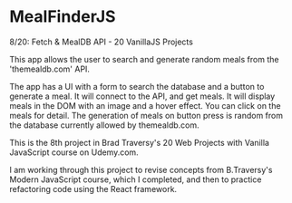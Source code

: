 # MealFinderJS
8/20: Fetch &amp; MealDB API - 20 VanillaJS Projects

This app allows the user to search and generate random meals from the 'themealdb.com' API.

The app has a UI with a form to search the database and a button to generate a meal.  It will connect to the API, and get meals.  It will display meals in the DOM with an image and a hover effect.  You can click on the meals for detail.  The generation of meals on button press is random from the database currently allowed by themealdb.com.

This is the 8th project in Brad Traversy's 20 Web Projects with Vanilla JavaScript course on Udemy.com.

I am working through this project to revise concepts from B.Traversy's Modern JavaScript course, which I completed, and then to practice refactoring code using the React framework.
